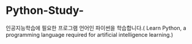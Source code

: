 # Python-Study-
인공지능학습에 필요한 프로그램 언어인 파이썬을 학습합니다.( Learn Python, a programming language required for artificial intelligence learning.)
